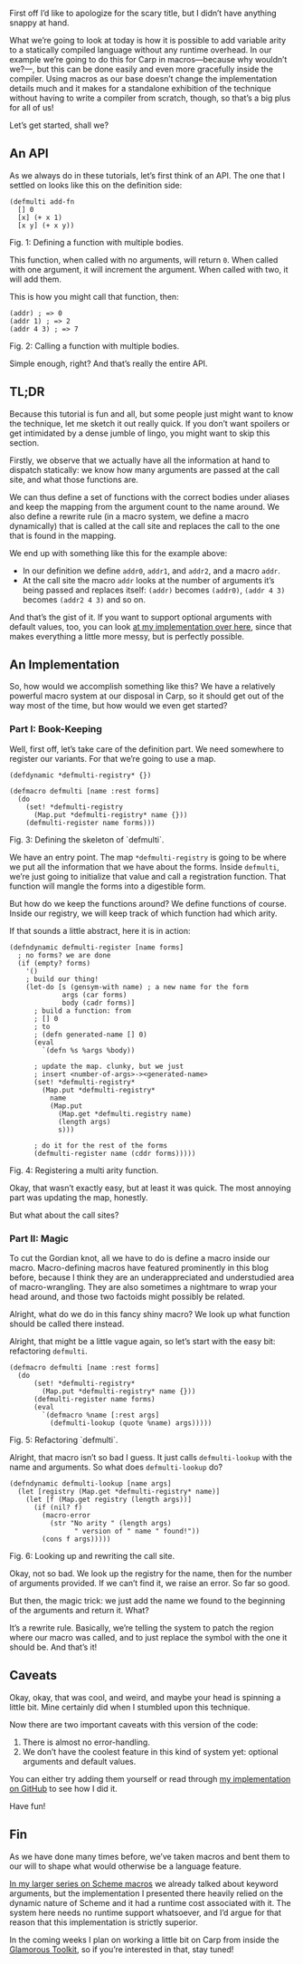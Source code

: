 First off I’d like to apologize for the scary title, but I didn’t have anything
snappy at hand.

What we’re going to look at today is how it is possible to add variable arity
to a statically compiled language without any runtime overhead. In our example
we’re going to do this for Carp in macros—because why wouldn’t we?—, but this
can be done easily and even more gracefully inside the compiler. Using macros
as our base doesn’t change the implementation details much and it makes for a
standalone exhibition of the technique without having to write a compiler from
scratch, though, so that’s a big plus for all of us!

Let’s get started, shall we?

## An API

As we always do in these tutorials, let’s first think of an API. The one that
I settled on looks like this on the definition side:

```
(defmulti add-fn
  [] 0
  [x] (+ x 1)
  [x y] (+ x y))
```
<div class="figure-label">Fig. 1: Defining a function with multiple bodies.</div>

This function, when called with no arguments, will return `0`. When called with
one argument, it will increment the argument. When called with two, it will add
them.

This is how you might call that function, then:

```
(addr) ; => 0
(addr 1) ; => 2
(addr 4 3) ; => 7
```
<div class="figure-label">Fig. 2: Calling a function with multiple bodies.</div>

Simple enough, right? And that’s really the entire API.

## TL;DR

Because this tutorial is fun and all, but some people just might want to know
the technique, let me sketch it out really quick. If you don’t want spoilers or
get intimidated by a dense jumble of lingo, you might want to skip this
section.

Firstly, we observe that we actually have all the information at hand to
dispatch statically: we know how many arguments are passed at the call site,
and what those functions are.

We can thus define a set of functions with the correct bodies under aliases and
keep the mapping from the argument count to the name around. We also define a
rewrite rule (in a macro system, we define a macro dynamically) that is called
at the call site and replaces the call to the one that is found in the mapping.

We end up with something like this for the example above:
- In our definition we define `addr0`, `addr1`, and `addr2`, and a macro
  `addr`.
- At the call site the macro `addr` looks at the number of arguments it’s being
  passed and replaces itself: `(addr)` becomes `(addr0)`, `(addr 4 3)` becomes
  `(addr2 4 3)` and so on.

And that’s the gist of it. If you want to support optional arguments with
default values, too, you can look [at my implementation over here](https://github.com/carpentry-org/defmulti),
since that makes everything a little more messy, but is perfectly possible.

## An Implementation

So, how would we accomplish something like this? We have a relatively powerful
macro system at our disposal in Carp, so it should get out of the way most of
the time, but how would we even get started?

### Part I: Book-Keeping

Well, first off, let’s take care of the definition part. We need somewhere to
register our variants. For that we’re going to use a map.

```
(defdynamic *defmulti-registry* {})

(defmacro defmulti [name :rest forms]
  (do
    (set! *defmulti-registry
      (Map.put *defmulti-registry* name {}))
    (defmulti-register name forms)))
```
<div class="figure-label">Fig. 3: Defining the skeleton of `defmulti`.</div>

We have an entry point. The map `*defmulti-registry` is going to be where we
put all the information that we have about the forms. Inside `defmulti`, we’re
just going to initialize that value and call a registration function. That
function will mangle the forms into a digestible form.

But how do we keep the functions around? We define functions of course. Inside
our registry, we will keep track of which function had which arity.

If that sounds a little abstract, here it is in action:

```
(defndynamic defmulti-register [name forms]
  ; no forms? we are done
  (if (empty? forms)
    '()
    ; build our thing!
    (let-do [s (gensym-with name) ; a new name for the form
             args (car forms)
             body (cadr forms)]
      ; build a function: from
      ; [] 0
      ; to
      ; (defn generated-name [] 0)
      (eval
        `(defn %s %args %body))

      ; update the map. clunky, but we just
      ; insert <number-of-args>-><generated-name>
      (set! *defmulti-registry*
        (Map.put *defmulti-registry*
          name
          (Map.put
            (Map.get *defmulti.registry name)
            (length args)
            s)))

      ; do it for the rest of the forms
      (defmulti-register name (cddr forms)))))
```
<div class="figure-label">Fig. 4: Registering a multi arity function.</div>

Okay, that wasn’t exactly easy, but at least it was quick. The most annoying
part was updating the map, honestly.

But what about the call sites?

### Part II: Magic

To cut the Gordian knot, all we have to do is define a macro inside our macro.
Macro-defining macros have featured prominently in this blog before, because I
think they are an underappreciated and understudied area of macro-wrangling.
They are also sometimes a nightmare to wrap your head around, and those two
factoids might possibly be related.

Alright, what do we do in this fancy shiny macro? We look up what function
should be called there instead.

Alright, that might be a little vague again, so let’s start with the easy bit:
refactoring `defmulti`.

```
(defmacro defmulti [name :rest forms]
  (do
      (set! *defmulti-registry*
        (Map.put *defmulti-registry* name {}))
      (defmulti-register name forms)
      (eval
        `(defmacro %name [:rest args]
          (defmulti-lookup (quote %name) args)))))
```
<div class="figure-label">Fig. 5: Refactoring `defmulti`.</div>

Alright, that macro isn’t so bad I guess. It just calls `defmulti-lookup` with
the name and arguments. So what does `defmulti-lookup` do?

```
(defndynamic defmulti-lookup [name args]
  (let [registry (Map.get *defmulti-registry* name)]
    (let [f (Map.get registry (length args))]
      (if (nil? f)
        (macro-error
          (str "No arity " (length args)
                " version of " name " found!"))
        (cons f args)))))
```
<div class="figure-label">Fig. 6: Looking up and rewriting the call site.</div>

Okay, not so bad. We look up the registry for the name, then for the number of
arguments provided. If we can’t find it, we raise an error. So far so good.

But then, the magic trick: we just add the name we found to the beginning of
the arguments and return it. What?

It’s a rewrite rule. Basically, we’re telling the system to patch the region
where our macro was called, and to just replace the symbol with the one it
should be. And that’s it!

## Caveats

Okay, okay, that was cool, and weird, and maybe your head is spinning a little bit.
Mine certainly did when I stumbled upon this technique.

Now there are two important caveats with this version of the code:

1. There is almost no error-handling.
2. We don’t have the coolest feature in this kind of system yet: optional
   arguments and default values.

You can either try adding them yourself or read through [my implementation
on GitHub](https://github.com/carpentry-org/defmulti) to see how I did it.

Have fun!

## Fin

As we have done many times before, we’ve taken macros and bent them to our
will to shape what would otherwise be a language feature.

[In my larger series on Scheme macros](https://blog.veitheller.de/scheme-macros/)
we already talked about keyword arguments, but the implementation I presented
there heavily relied on the dynamic nature of Scheme and it had a runtime cost
associated with it. The system here needs no runtime support whatsoever, and
I’d argue for that reason that this implementation is strictly superior.

In the coming weeks I plan on working a little bit on Carp from inside the
[Glamorous Toolkit](https://gtoolkit.com/), so if you’re interested in that,
stay tuned!
